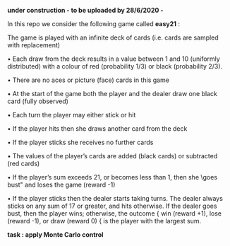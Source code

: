 **under construction - to be uploaded by 28/6/2020 -**

In this repo we consider the following game called **easy21** :

The game is played with an infinite deck of cards (i.e. cards are sampled
with replacement)

• Each draw from the deck results in a value between 1 and 10 (uniformly
distributed) with a colour of red (probability 1/3) or black (probability
2/3).

• There are no aces or picture (face) cards in this game

• At the start of the game both the player and the dealer draw one black
card (fully observed)

• Each turn the player may either stick or hit

• If the player hits then she draws another card from the deck

• If the player sticks she receives no further cards

• The values of the player’s cards are added (black cards) or subtracted (red
cards)

• If the player’s sum exceeds 21, or becomes less than 1, then she \goes
bust" and loses the game (reward -1)

• If the player sticks then the dealer starts taking turns. The dealer always
sticks on any sum of 17 or greater, and hits otherwise. If the dealer goes
bust, then the player wins; otherwise, the outcome { win (reward +1),
lose (reward -1), or draw (reward 0) { is the player with the largest sum.

**task : apply Monte Carlo control**

